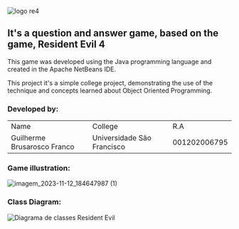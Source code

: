 ![logo re4](https://github.com/Brusarosco/ResidentEvil4QA/assets/71615014/af506452-521b-4eb8-a865-3a099ef4c049)

<h2>It's a question and answer game, based on the game, Resident Evil 4</h2>

This game was developed using the Java programming language and created in the Apache NetBeans IDE.


This project it's a simple college project, demonstrating the use of the technique and concepts learned about Object Oriented Programming.


### Developed by:
<table>
  <tr>
  <td>Name</td>
  <td>College</td>
  <td>R.A</td>
  </tr>
  <tr>
  <td>Guilherme Brusarosco Franco</td>
  <td>Universidade São Francisco</td>
  <td>001202006795</td>
     </tr>
  </table>

### Game illustration:
![imagem_2023-11-12_184647987 (1)](https://github.com/Brusarosco/ResidentEvil4QA/assets/71615014/90a46d28-9398-4ec4-8c07-8321e8054738)

### Class Diagram: 
![Diagrama de classes Resident Evil](https://github.com/Brusarosco/ResidentEvil4QA/assets/71615014/b6673f3a-3bd2-4906-b09d-cee72955c46f)


